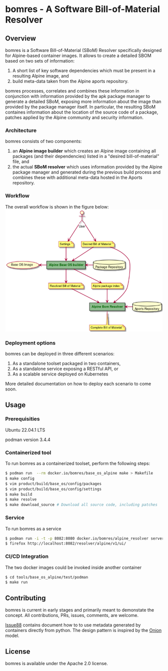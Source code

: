 # bomres - A Software Bill-of-Material Resolver

## Overview

bomres is a Software Bill-of-Material (SBoM) Resolver specifically designed for Alpine-based container images. It allows to create a detailed SBOM based on two sets of information:

1. A short list of key software dependencies which must be present in a resulting Alpine image, and
2. build meta-data taken from the Alpine aports repository.

bomres processes, correlates and combines these information in conjunction with information provided by the apk package manager to generate a detailed SBoM, exposing more information about the image than provided by the package manager itself. In particular, the resulting SBoM containes information about the location of the source code of a package, patches applied by the Alpine community and security information.


### Architecture

bomres consists of two components:

1. an **Alpine image builder** which creates an Alpine image containing all packages (and their dependencies) listed in a "desired bill-of-material" file, and
2. the actual **SBoM resolver** which uses information provided by the Alpine package manager and generated during the previous build process and combines these with additional meta-data hosted in the Aports repository.

### Workflow

The overall workflow is shown in the figure below:
![Workflow](docs/figures/workflow.png)


### Deployment options

bomres can be deployed in three different scenarios:

1. As a standalone toolset packaged in two containers,
2. As a standalone service exposing a RESTful API, or
3. As a scalable service deployed on Kubernetes

More detailed documentation on how to deploy each scenario to come soon.


## Usage

### Prerequisities

Ubuntu 22.04.1 LTS

podman version 3.4.4



### Containerized tool

To run bomres as a containerized toolset, perform the following steps:

```bash
$ podman run  --rm docker.io/bomres/base_os_alpine make > Makefile
$ make config
$ vim product/build/base_os/config/packages
$ vim product/build/base_os/config/settings
$ make build
$ make resolve
$ make download_source # Download all source code, including patches
```

### Service

To run bomres as a service 

```bash
$ podman run -i -t -p 8082:8080 docker.io/bomres/alpine_resolver server
$ firefox http://localhost:8082/resolver/alpine/v1/ui/ 
```

### CI/CD Integration 

The two docker images could be invoked inside another container

```bash
$ cd tools/base_os_alpine/test/podman  
$ make run 
```




## Contributing

bomres is current in early stages and primarily meant to demonstate the concept. All contributions, PRs, issues, comments, are welcome.


[Issue88](services/sbom_resolver/service/test/python/README.md) contains document how to to use metadata generated by containers directly from python. 
The design pattern is inspired by the [Onion](https://blog.itsjavi.com/target-software-architectures-the-onion-architecture) model. 




## License

bomres is available under the Apache 2.0 license.
